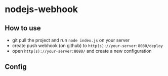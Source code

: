# nodejs-webhook

## How to use

 - git pull the project and run `node index.js` on your server
 - create push webhook (on github) to `http(s)://your-server:8080/deploy`
 - open `http(s)://your-server:8080/` and create a new configuration

## Config

